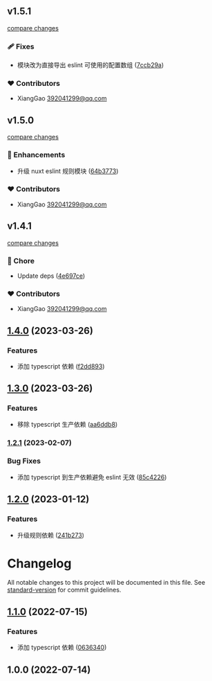 

## v1.5.1

[compare changes](https://github.com/roshan-labs/eslint-config/compare/v1.5.0...v1.5.1)

### 🩹 Fixes

- 模块改为直接导出 eslint 可使用的配置数组 ([7ccb29a](https://github.com/roshan-labs/eslint-config/commit/7ccb29a))

### ❤️ Contributors

- XiangGao <392041299@qq.com>

## v1.5.0

[compare changes](https://github.com/roshan-labs/eslint-config/compare/v1.4.1...v1.5.0)

### 🚀 Enhancements

- 升级 nuxt eslint 规则模块 ([64b3773](https://github.com/roshan-labs/eslint-config/commit/64b3773))

### ❤️ Contributors

- XiangGao <392041299@qq.com>

## v1.4.1

[compare changes](https://github.com/roshan-labs/eslint-config/compare/v1.4.0...v1.4.1)

### 🏡 Chore

- Update deps ([4e697ce](https://github.com/roshan-labs/eslint-config/commit/4e697ce))

### ❤️ Contributors

- XiangGao <392041299@qq.com>

## [1.4.0](https://github.com/roshan-labs/eslint-config/compare/v1.3.0...v1.4.0) (2023-03-26)


### Features

* 添加 typescript 依赖 ([f2dd893](https://github.com/roshan-labs/eslint-config/commit/f2dd8932c2e18aa28578714f03fe343725ba7932))

## [1.3.0](https://github.com/roshan-labs/eslint-config/compare/v1.2.1...v1.3.0) (2023-03-26)


### Features

* 移除 typescript 生产依赖 ([aa6ddb8](https://github.com/roshan-labs/eslint-config/commit/aa6ddb8fb08c5f4b88ee1baebed1b2f351e8edd2))

### [1.2.1](https://github.com/roshan-labs/eslint-config/compare/v1.2.0...v1.2.1) (2023-02-07)


### Bug Fixes

* 添加 typescript 到生产依赖避免 eslint 无效 ([85c4226](https://github.com/roshan-labs/eslint-config/commit/85c4226b5f68c91b495ff29e3603c47f6991ab81))

## [1.2.0](https://github.com/roshan-labs/eslint-config/compare/v1.1.0...v1.2.0) (2023-01-12)


### Features

* 升级规则依赖 ([241b273](https://github.com/roshan-labs/eslint-config/commit/241b2735d1352acea5c60249e8e6c690d3900c0f))

# Changelog

All notable changes to this project will be documented in this file. See [standard-version](https://github.com/conventional-changelog/standard-version) for commit guidelines.

## [1.1.0](https://github.com/roshan-labs/eslint-config/compare/v1.0.0...v1.1.0) (2022-07-15)


### Features

* 添加 typescript 依赖 ([0636340](https://github.com/roshan-labs/eslint-config/commit/0636340cae719b2dc0d858507d88a59113ea57fa))

## 1.0.0 (2022-07-14)